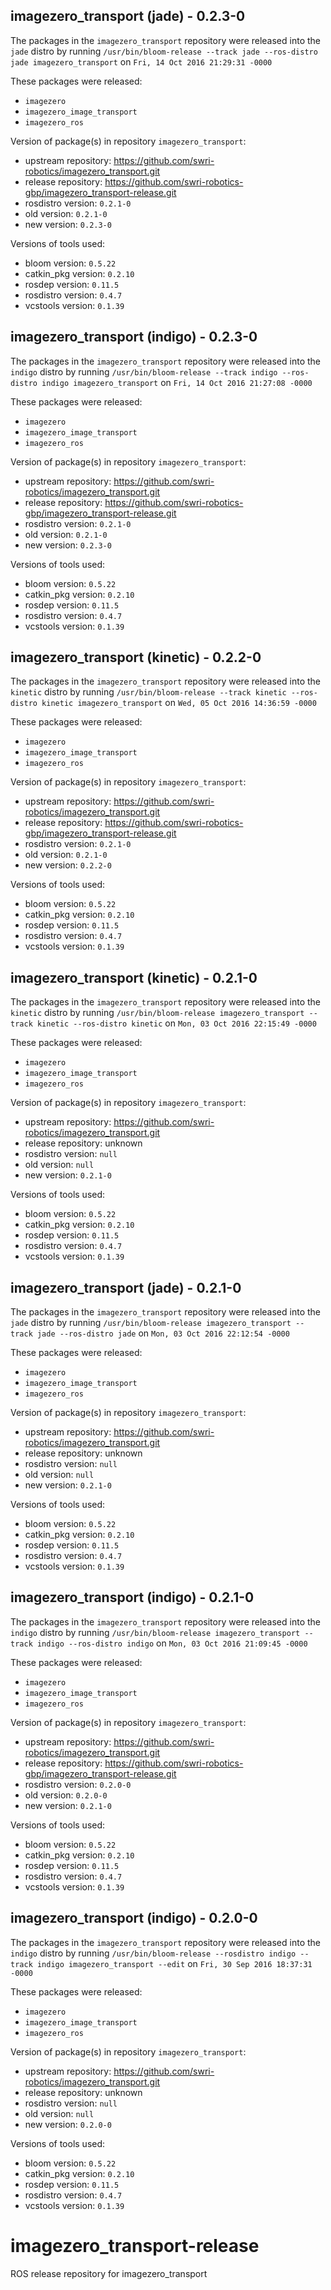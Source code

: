 ## imagezero_transport (jade) - 0.2.3-0

The packages in the `imagezero_transport` repository were released into the `jade` distro by running `/usr/bin/bloom-release --track jade --ros-distro jade imagezero_transport` on `Fri, 14 Oct 2016 21:29:31 -0000`

These packages were released:
- `imagezero`
- `imagezero_image_transport`
- `imagezero_ros`

Version of package(s) in repository `imagezero_transport`:

- upstream repository: https://github.com/swri-robotics/imagezero_transport.git
- release repository: https://github.com/swri-robotics-gbp/imagezero_transport-release.git
- rosdistro version: `0.2.1-0`
- old version: `0.2.1-0`
- new version: `0.2.3-0`

Versions of tools used:

- bloom version: `0.5.22`
- catkin_pkg version: `0.2.10`
- rosdep version: `0.11.5`
- rosdistro version: `0.4.7`
- vcstools version: `0.1.39`


## imagezero_transport (indigo) - 0.2.3-0

The packages in the `imagezero_transport` repository were released into the `indigo` distro by running `/usr/bin/bloom-release --track indigo --ros-distro indigo imagezero_transport` on `Fri, 14 Oct 2016 21:27:08 -0000`

These packages were released:
- `imagezero`
- `imagezero_image_transport`
- `imagezero_ros`

Version of package(s) in repository `imagezero_transport`:

- upstream repository: https://github.com/swri-robotics/imagezero_transport.git
- release repository: https://github.com/swri-robotics-gbp/imagezero_transport-release.git
- rosdistro version: `0.2.1-0`
- old version: `0.2.1-0`
- new version: `0.2.3-0`

Versions of tools used:

- bloom version: `0.5.22`
- catkin_pkg version: `0.2.10`
- rosdep version: `0.11.5`
- rosdistro version: `0.4.7`
- vcstools version: `0.1.39`


## imagezero_transport (kinetic) - 0.2.2-0

The packages in the `imagezero_transport` repository were released into the `kinetic` distro by running `/usr/bin/bloom-release --track kinetic --ros-distro kinetic imagezero_transport` on `Wed, 05 Oct 2016 14:36:59 -0000`

These packages were released:
- `imagezero`
- `imagezero_image_transport`
- `imagezero_ros`

Version of package(s) in repository `imagezero_transport`:

- upstream repository: https://github.com/swri-robotics/imagezero_transport.git
- release repository: https://github.com/swri-robotics-gbp/imagezero_transport-release.git
- rosdistro version: `0.2.1-0`
- old version: `0.2.1-0`
- new version: `0.2.2-0`

Versions of tools used:

- bloom version: `0.5.22`
- catkin_pkg version: `0.2.10`
- rosdep version: `0.11.5`
- rosdistro version: `0.4.7`
- vcstools version: `0.1.39`


## imagezero_transport (kinetic) - 0.2.1-0

The packages in the `imagezero_transport` repository were released into the `kinetic` distro by running `/usr/bin/bloom-release imagezero_transport --track kinetic --ros-distro kinetic` on `Mon, 03 Oct 2016 22:15:49 -0000`

These packages were released:
- `imagezero`
- `imagezero_image_transport`
- `imagezero_ros`

Version of package(s) in repository `imagezero_transport`:

- upstream repository: https://github.com/swri-robotics/imagezero_transport.git
- release repository: unknown
- rosdistro version: `null`
- old version: `null`
- new version: `0.2.1-0`

Versions of tools used:

- bloom version: `0.5.22`
- catkin_pkg version: `0.2.10`
- rosdep version: `0.11.5`
- rosdistro version: `0.4.7`
- vcstools version: `0.1.39`


## imagezero_transport (jade) - 0.2.1-0

The packages in the `imagezero_transport` repository were released into the `jade` distro by running `/usr/bin/bloom-release imagezero_transport --track jade --ros-distro jade` on `Mon, 03 Oct 2016 22:12:54 -0000`

These packages were released:
- `imagezero`
- `imagezero_image_transport`
- `imagezero_ros`

Version of package(s) in repository `imagezero_transport`:

- upstream repository: https://github.com/swri-robotics/imagezero_transport.git
- release repository: unknown
- rosdistro version: `null`
- old version: `null`
- new version: `0.2.1-0`

Versions of tools used:

- bloom version: `0.5.22`
- catkin_pkg version: `0.2.10`
- rosdep version: `0.11.5`
- rosdistro version: `0.4.7`
- vcstools version: `0.1.39`


## imagezero_transport (indigo) - 0.2.1-0

The packages in the `imagezero_transport` repository were released into the `indigo` distro by running `/usr/bin/bloom-release imagezero_transport --track indigo --ros-distro indigo` on `Mon, 03 Oct 2016 21:09:45 -0000`

These packages were released:
- `imagezero`
- `imagezero_image_transport`
- `imagezero_ros`

Version of package(s) in repository `imagezero_transport`:

- upstream repository: https://github.com/swri-robotics/imagezero_transport.git
- release repository: https://github.com/swri-robotics-gbp/imagezero_transport-release.git
- rosdistro version: `0.2.0-0`
- old version: `0.2.0-0`
- new version: `0.2.1-0`

Versions of tools used:

- bloom version: `0.5.22`
- catkin_pkg version: `0.2.10`
- rosdep version: `0.11.5`
- rosdistro version: `0.4.7`
- vcstools version: `0.1.39`


## imagezero_transport (indigo) - 0.2.0-0

The packages in the `imagezero_transport` repository were released into the `indigo` distro by running `/usr/bin/bloom-release --rosdistro indigo --track indigo imagezero_transport --edit` on `Fri, 30 Sep 2016 18:37:31 -0000`

These packages were released:
- `imagezero`
- `imagezero_image_transport`
- `imagezero_ros`

Version of package(s) in repository `imagezero_transport`:

- upstream repository: https://github.com/swri-robotics/imagezero_transport.git
- release repository: unknown
- rosdistro version: `null`
- old version: `null`
- new version: `0.2.0-0`

Versions of tools used:

- bloom version: `0.5.22`
- catkin_pkg version: `0.2.10`
- rosdep version: `0.11.5`
- rosdistro version: `0.4.7`
- vcstools version: `0.1.39`


# imagezero_transport-release
ROS release repository for imagezero_transport
